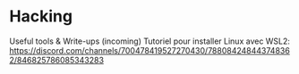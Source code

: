# Hacking

Useful tools & Write-ups (incoming)
Tutoriel pour installer Linux avec WSL2: https://discord.com/channels/700478419527270430/788084248443748362/846825786085343283
